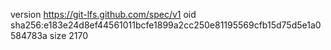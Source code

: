 version https://git-lfs.github.com/spec/v1
oid sha256:e183e24d8ef44561011bcfe1899a2cc250e81195569cfb15d75d5e1a0584783a
size 2170
